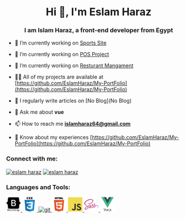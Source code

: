 <h1 align="center">Hi 👋, I'm Eslam Haraz</h1>
<h3 align="center">I am Islam Haraz, a front-end developer from Egypt</h3>

- 🔭 I’m currently working on [Sports Site](https://github.com/EslamHaraz/Sports-Site-Vue)

- 🔭 I’m currently working on [POS Project](https://github.com/EslamHaraz/POS-Application)

- 🔭 I’m currently working on [Resturant Mangament](https://github.com/EslamHaraz/Resturant-Mangament-Vue-3)

- 👨‍💻 All of my projects are available at [https://github.com/EslamHaraz/My-PortFolio](https://github.com/EslamHaraz/My-PortFolio)

- 📝 I regularly write articles on [No Blog](No Blog)

- 💬 Ask me about **vue**

- 📫 How to reach me **islamharaz64@gmail.com**

- 📄 Know about my experiences [https://github.com/EslamHaraz/My-PortFolio](https://github.com/EslamHaraz/My-PortFolio)

<h3 align="left">Connect with me:</h3>
<p align="left">
<a href="https://linkedin.com/in/eslam haraz" target="blank"><img align="center" src="https://raw.githubusercontent.com/rahuldkjain/github-profile-readme-generator/master/src/images/icons/Social/linked-in-alt.svg" alt="eslam haraz" height="30" width="40" /></a>
<a href="https://fb.com/eslam haraz" target="blank"><img align="center" src="https://raw.githubusercontent.com/rahuldkjain/github-profile-readme-generator/master/src/images/icons/Social/facebook.svg" alt="eslam haraz" height="30" width="40" /></a>
</p>

<h3 align="left">Languages and Tools:</h3>
<p align="left"> <a href="https://getbootstrap.com" target="_blank" rel="noreferrer"> <img src="https://raw.githubusercontent.com/devicons/devicon/master/icons/bootstrap/bootstrap-plain-wordmark.svg" alt="bootstrap" width="40" height="40"/> </a> <a href="https://www.w3schools.com/css/" target="_blank" rel="noreferrer"> <img src="https://raw.githubusercontent.com/devicons/devicon/master/icons/css3/css3-original-wordmark.svg" alt="css3" width="40" height="40"/> </a> <a href="https://git-scm.com/" target="_blank" rel="noreferrer"> <img src="https://www.vectorlogo.zone/logos/git-scm/git-scm-icon.svg" alt="git" width="40" height="40"/> </a> <a href="https://www.w3.org/html/" target="_blank" rel="noreferrer"> <img src="https://raw.githubusercontent.com/devicons/devicon/master/icons/html5/html5-original-wordmark.svg" alt="html5" width="40" height="40"/> </a> <a href="https://developer.mozilla.org/en-US/docs/Web/JavaScript" target="_blank" rel="noreferrer"> <img src="https://raw.githubusercontent.com/devicons/devicon/master/icons/javascript/javascript-original.svg" alt="javascript" width="40" height="40"/> </a> <a href="https://sass-lang.com" target="_blank" rel="noreferrer"> <img src="https://raw.githubusercontent.com/devicons/devicon/master/icons/sass/sass-original.svg" alt="sass" width="40" height="40"/> </a> <a href="https://vuejs.org/" target="_blank" rel="noreferrer"> <img src="https://raw.githubusercontent.com/devicons/devicon/master/icons/vuejs/vuejs-original-wordmark.svg" alt="vuejs" width="40" height="40"/> </a> </p>
